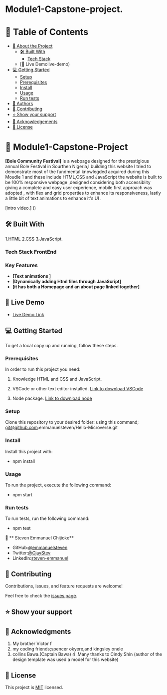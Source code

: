 # Module1-Capstone-project.

# 📗 Table of Contents

- [📖 About the Project](#about-project)
  - [🛠 Built With](#built-with)
    - [Tech Stack](#tech-stack)
  - [🚀 Live Demolive-demo)
- [💻 Getting Started](#getting-started)
  - [Setup](#setup)
  - [Prerequisites](#prerequisites)
  - [Install](#install)
  - [Usage](#usage)
  - [Run tests](#run-tests)
- [👥 Authors](#authors)
- [🤝 Contributing](#contributing)
- [⭐️ Show your support](#support)
- [🙏 Acknowledgements](#acknowledgements)
- [📝 License](#license)

# 📖 Module1-Capstone-Project

**[Bole Community Festival]** is a  webpage designed for the prestigious annual Bole Festival in Sourthen Nigeria,I building this website I tried to demonstrate most of the fundmental knowlegded acquired during this Moudle 1 and these include  HTML,CSS and JavaScript the website is built to be 100% responsive webpage ,designed considering both accessiblity giving a complete and easy user experience, mobile first approach was adopted , with flex and grid  properties to enhance its responsiveness, lastly a little bit of text animations to enhance it's UI .

[intro video.] ()

## 🛠 Built With 
1.HTML
2.CSS
3.JavaScript.


### Tech Stack  FrontEnd

### Key Features 

- **[Text animations ]**
- **[Dynamically adding Html files through JavaScript]**
- **[it has both a Homepage and an about page linked together]**

## 🚀 Live Demo 

- [Live Demo Link]( https://emmanuelsteven.github.io/module1-capstone-project/)

## 💻 Getting Started 
 
To get a local copy up and running, follow these steps.

### Prerequisites

In order to run this project you need:
1. Knowledge HTML and CSS and JavaScript.

2. VSCode or other text editor installed. [Link to download VSCode](https://code.visualstudio.com/download)

3. Node package. [Link to download node](https://nodejs.org/en/download/)

### Setup

Clone this repository to your desired folder: using this command;
git@github.com:emmanuelsteven/Hello-Microverse.git


### Install

Install this project with:

- npm install

### Usage

To run the project, execute the following command:

- npm start

### Run tests

To run tests, run the following command:

  - npm test

👤 ** Steven Emmanuel Chijioke**

- GitHub:[@emmanuelsteven](https://github.com/emmanuelsteven)
- Twitter:[@CjayStev](https://twitter.com/CjayStev)
- LinkedIn:[steven-emmanuel](https://www.linkedin.com/in/steven-emmanuel-75a03a141/)


## 🤝 Contributing 

Contributions, issues, and feature requests are welcome!

Feel free to check the [issues page](../../issues/).

## ⭐️ Show your support 

## 🙏 Acknowledgments 

1. My brother Victor f
2. my coding friends;spencer okyere,and kingsley onele
3. collins Bawa.(Captain Bawa)
4 .Many thanks to Cindy Shin (author of the design template was used a model for this website)

## 📝 License 

This project is [MIT](https://github.com/emmanuelsteven/Portfolio-setup-and-mobile-first/blob/profile_section/LICENSE) licensed.



